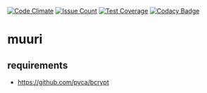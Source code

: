 [![Code Climate](https://codeclimate.com/github/raspi/muuri/badges/gpa.svg)](https://codeclimate.com/github/raspi/muuri)
[![Issue Count](https://codeclimate.com/github/raspi/muuri/badges/issue_count.svg)](https://codeclimate.com/github/raspi/muuri)
[![Test Coverage](https://codeclimate.com/github/raspi/muuri/badges/coverage.svg)](https://codeclimate.com/github/raspi/muuri/coverage)
[![Codacy Badge](https://api.codacy.com/project/badge/Grade/4f87ea19ea5c48e881bc7928d1732c89)](https://www.codacy.com/app/raspi/muuri?utm_source=github.com&amp;utm_medium=referral&amp;utm_content=raspi/muuri&amp;utm_campaign=Badge_Grade)

# muuri

## requirements

* https://github.com/pyca/bcrypt